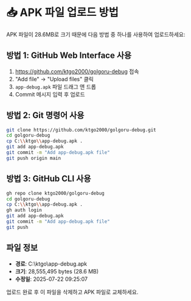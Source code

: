 # 📥 APK 파일 업로드 방법

APK 파일이 28.6MB로 크기 때문에 다음 방법 중 하나를 사용하여 업로드하세요:

## 방법 1: GitHub Web Interface 사용
1. https://github.com/ktgo2000/golgoru-debug 접속
2. "Add file" → "Upload files" 클릭
3. `app-debug.apk` 파일 드래그 앤 드롭
4. Commit 메시지 입력 후 업로드

## 방법 2: Git 명령어 사용
```bash
git clone https://github.com/ktgo2000/golgoru-debug.git
cd golgoru-debug
cp C:\\ktgo\\app-debug.apk .
git add app-debug.apk
git commit -m "Add app-debug.apk file"
git push origin main
```

## 방법 3: GitHub CLI 사용
```bash
gh repo clone ktgo2000/golgoru-debug
cd golgoru-debug
cp C:\\ktgo\\app-debug.apk .
gh auth login
git add app-debug.apk
git commit -m "Add app-debug.apk file"
git push
```

## 파일 정보
- **경로**: C:\\ktgo\\app-debug.apk
- **크기**: 28,555,495 bytes (28.6 MB)
- **수정일**: 2025-07-22 09:25:07

업로드 완료 후 이 파일을 삭제하고 APK 파일로 교체하세요.
